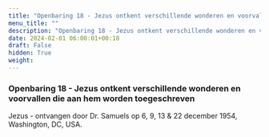 ```yaml
---
title: "Openbaring 18 - Jezus ontkent verschillende wonderen en voorvallen die aan hem worden toegeschreven"
menu_title: ""
description: "Openbaring 18 - Jezus ontkent verschillende wonderen en voorvallen die aan hem worden toegeschreven"
date: 2024-02-01 06:00:01+00:18
draft: False
hidden: True
weight:
---
```

### Openbaring 18 - Jezus ontkent verschillende wonderen en voorvallen die aan hem worden toegeschreven

Jezus - ontvangen door Dr. Samuels op 6, 9, 13 & 22 december 1954, Washington, DC, USA.
